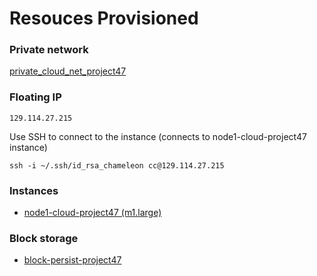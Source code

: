 # Resouces Provisioned

### Private network

[private_cloud_net_project47](https://kvm.tacc.chameleoncloud.org/project/networks/a8bb1b5c-30d7-45d8-a161-46ee0ddc496d/detail)

### Floating IP

```
129.114.27.215
```

Use SSH to connect to the instance (connects to node1-cloud-project47 instance)

```
ssh -i ~/.ssh/id_rsa_chameleon cc@129.114.27.215
```

### Instances

- [node1-cloud-project47 (m1.large)](https://kvm.tacc.chameleoncloud.org/project/instances/a118c54e-b500-403f-b4d1-46bad1b1a1a7/)

### Block storage

- [block-persist-project47](https://kvm.tacc.chameleoncloud.org/project/volumes/42b1865a-6ff9-44ed-9f8d-8ca639f4b97c/)
